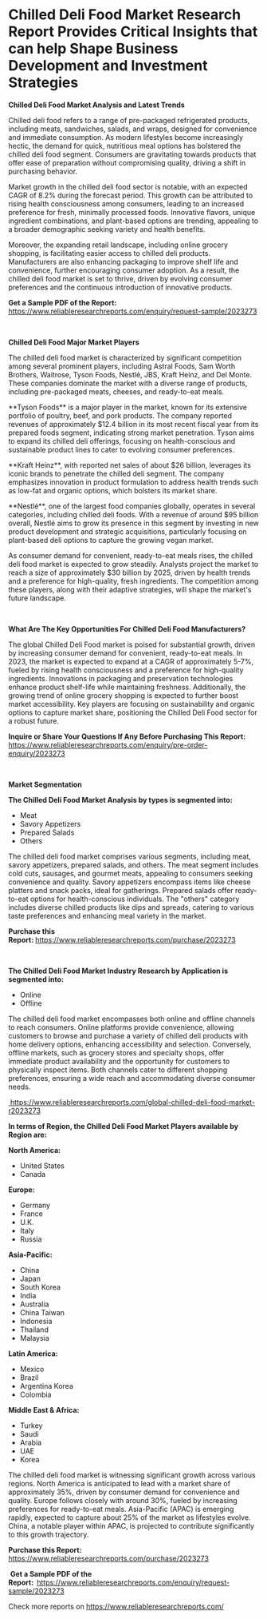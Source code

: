 <p><h1>Chilled Deli Food Market Research Report Provides Critical Insights that can help Shape Business Development and Investment Strategies</h1></p><p><strong>Chilled Deli Food Market Analysis and Latest Trends</strong></p>
<p><p>Chilled deli food refers to a range of pre-packaged refrigerated products, including meats, sandwiches, salads, and wraps, designed for convenience and immediate consumption. As modern lifestyles become increasingly hectic, the demand for quick, nutritious meal options has bolstered the chilled deli food segment. Consumers are gravitating towards products that offer ease of preparation without compromising quality, driving a shift in purchasing behavior.</p><p>Market growth in the chilled deli food sector is notable, with an expected CAGR of 8.2% during the forecast period. This growth can be attributed to rising health consciousness among consumers, leading to an increased preference for fresh, minimally processed foods. Innovative flavors, unique ingredient combinations, and plant-based options are trending, appealing to a broader demographic seeking variety and health benefits.</p><p>Moreover, the expanding retail landscape, including online grocery shopping, is facilitating easier access to chilled deli products. Manufacturers are also enhancing packaging to improve shelf life and convenience, further encouraging consumer adoption. As a result, the chilled deli food market is set to thrive, driven by evolving consumer preferences and the continuous introduction of innovative products.</p></p>
<p><strong>Get a Sample PDF of the Report:&nbsp;</strong> <a href="https://www.reliableresearchreports.com/enquiry/request-sample/2023273?utm_campaign=2734&utm_medium=2&utm_source=Github&utm_content=ia&utm_term=29032025&utm_id=chilled-deli-food">https://www.reliableresearchreports.com/enquiry/request-sample/2023273</a></p>
<p>&nbsp;</p>
<p><strong>Chilled Deli Food Major Market Players</strong></p>
<p><p>The chilled deli food market is characterized by significant competition among several prominent players, including Astral Foods, Sam Worth Brothers, Waitrose, Tyson Foods, Nestlé, JBS, Kraft Heinz, and Del Monte. These companies dominate the market with a diverse range of products, including pre-packaged meats, cheeses, and ready-to-eat meals.</p><p>**Tyson Foods** is a major player in the market, known for its extensive portfolio of poultry, beef, and pork products. The company reported revenues of approximately $12.4 billion in its most recent fiscal year from its prepared foods segment, indicating strong market penetration. Tyson aims to expand its chilled deli offerings, focusing on health-conscious and sustainable product lines to cater to evolving consumer preferences.</p><p>**Kraft Heinz**, with reported net sales of about $26 billion, leverages its iconic brands to penetrate the chilled deli segment. The company emphasizes innovation in product formulation to address health trends such as low-fat and organic options, which bolsters its market share.</p><p>**Nestlé**, one of the largest food companies globally, operates in several categories, including chilled deli foods. With a revenue of around $95 billion overall, Nestlé aims to grow its presence in this segment by investing in new product development and strategic acquisitions, particularly focusing on plant-based deli options to capture the growing vegan market.</p><p>As consumer demand for convenient, ready-to-eat meals rises, the chilled deli food market is expected to grow steadily. Analysts project the market to reach a size of approximately $30 billion by 2025, driven by health trends and a preference for high-quality, fresh ingredients. The competition among these players, along with their adaptive strategies, will shape the market's future landscape.</p></p>
<p>&nbsp;</p>
<p><strong>What Are The Key Opportunities For Chilled Deli Food Manufacturers?</strong></p>
<p><p>The global Chilled Deli Food market is poised for substantial growth, driven by increasing consumer demand for convenient, ready-to-eat meals. In 2023, the market is expected to expand at a CAGR of approximately 5-7%, fueled by rising health consciousness and a preference for high-quality ingredients. Innovations in packaging and preservation technologies enhance product shelf-life while maintaining freshness. Additionally, the growing trend of online grocery shopping is expected to further boost market accessibility. Key players are focusing on sustainability and organic options to capture market share, positioning the Chilled Deli Food sector for a robust future.</p></p>
<p><strong>Inquire or Share Your Questions If Any Before Purchasing This Report:</strong> <a href="https://www.reliableresearchreports.com/enquiry/pre-order-enquiry/2023273?utm_campaign=2734&utm_medium=2&utm_source=Github&utm_content=ia&utm_term=29032025&utm_id=chilled-deli-food">https://www.reliableresearchreports.com/enquiry/pre-order-enquiry/2023273</a></p>
<p>&nbsp;</p>
<p><strong>Market Segmentation</strong></p>
<p><strong>The Chilled Deli Food Market Analysis by types is segmented into:</strong></p>
<p><ul><li>Meat</li><li>Savory Appetizers</li><li>Prepared Salads</li><li>Others</li></ul></p>
<p><p>The chilled deli food market comprises various segments, including meat, savory appetizers, prepared salads, and others. The meat segment includes cold cuts, sausages, and gourmet meats, appealing to consumers seeking convenience and quality. Savory appetizers encompass items like cheese platters and snack packs, ideal for gatherings. Prepared salads offer ready-to-eat options for health-conscious individuals. The "others" category includes diverse chilled products like dips and spreads, catering to various taste preferences and enhancing meal variety in the market.</p></p>
<p><strong>Purchase this Report:&nbsp;</strong><a href="https://www.reliableresearchreports.com/purchase/2023273?utm_campaign=2734&utm_medium=2&utm_source=Github&utm_content=ia&utm_term=29032025&utm_id=chilled-deli-food">https://www.reliableresearchreports.com/purchase/2023273</a></p>
<p>&nbsp;</p>
<p><strong>The Chilled Deli Food Market Industry Research by Application is segmented into:</strong></p>
<p><ul><li>Online</li><li>Offline</li></ul></p>
<p><p>The chilled deli food market encompasses both online and offline channels to reach consumers. Online platforms provide convenience, allowing customers to browse and purchase a variety of chilled deli products with home delivery options, enhancing accessibility and selection. Conversely, offline markets, such as grocery stores and specialty shops, offer immediate product availability and the opportunity for customers to physically inspect items. Both channels cater to different shopping preferences, ensuring a wide reach and accommodating diverse consumer needs.</p></p>
<p><a href="https://www.reliableresearchreports.com/global-chilled-deli-food-market-r2023273?utm_campaign=2734&utm_medium=2&utm_source=Github&utm_content=ia&utm_term=29032025&utm_id=chilled-deli-food">&nbsp;https://www.reliableresearchreports.com/global-chilled-deli-food-market-r2023273</a></p>
<p><strong>In terms of Region, the Chilled Deli Food Market Players available by Region are:</strong></p>
<p>
    <p> <strong> North America: </strong>
        <ul>
            <li>United States</li>
            <li>Canada</li>
        </ul>
        </p> 
    <p> <strong> Europe: </strong>
        <ul>
            <li>Germany</li>
            <li>France</li>
            <li>U.K.</li>
            <li>Italy</li>
            <li>Russia</li>
        </ul>
        </p> 
    <p> <strong> Asia-Pacific: </strong>
        <ul>
            <li>China</li>
            <li>Japan</li>
            <li>South Korea</li>
            <li>India</li>
            <li>Australia</li>
            <li>China Taiwan</li>
            <li>Indonesia</li>
            <li>Thailand</li>
            <li>Malaysia</li>
        </ul>
        </p> 
    <p> <strong> Latin America: </strong>
        <ul>
            <li>Mexico</li>
            <li>Brazil</li>
            <li>Argentina Korea</li>
            <li>Colombia</li>
        </ul>
        </p> 
    <p> <strong> Middle East & Africa: </strong>
        <ul>
            <li>Turkey</li>
            <li>Saudi</li>
            <li>Arabia</li>
            <li>UAE</li>
            <li>Korea</li>
        </ul>
    </p>
    </p>
<p><p>The chilled deli food market is witnessing significant growth across various regions. North America is anticipated to lead with a market share of approximately 35%, driven by consumer demand for convenience and quality. Europe follows closely with around 30%, fueled by increasing preferences for ready-to-eat meals. Asia-Pacific (APAC) is emerging rapidly, expected to capture about 25% of the market as lifestyles evolve. China, a notable player within APAC, is projected to contribute significantly to this growth trajectory.</p></p>
<p><strong>Purchase this Report: </strong><a href="https://www.reliableresearchreports.com/purchase/2023273?utm_campaign=2734&utm_medium=2&utm_source=Github&utm_content=ia&utm_term=29032025&utm_id=chilled-deli-food">https://www.reliableresearchreports.com/purchase/2023273</a></p>
<p>&nbsp;<strong>Get a Sample PDF of the Report:&nbsp;&nbsp;</strong><a href="https://www.reliableresearchreports.com/enquiry/request-sample/2023273?utm_campaign=2734&utm_medium=2&utm_source=Github&utm_content=ia&utm_term=29032025&utm_id=chilled-deli-food">https://www.reliableresearchreports.com/enquiry/request-sample/2023273</a></p>
<p><strong></strong></p>
<p>Check more reports on <a href="https://www.reliableresearchreports.com/?utm_campaign=2734&utm_medium=2&utm_source=Github&utm_content=ia&utm_term=29032025&utm_id=chilled-deli-food">https://www.reliableresearchreports.com/</a></p>